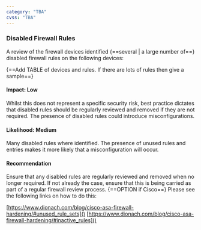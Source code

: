 ```yaml
---
category: "TBA"
cvss: "TBA"
---
```

### Disabled Firewall Rules
A review of the firewall devices identified {==several | a large number of==} disabled firewall rules on the following devices:

{==Add TABLE of devices and rules. If there are lots of rules then give a sample==}
#### Impact: Low
Whilst this does not represent a specific security risk, best practice dictates that disabled rules should be regularly reviewed and removed if they are not required. The presence of disabled rules could introduce misconfigurations.
#### Likelihood: Medium
Many disabled rules where identified. The presence of unused rules and entries makes it more likely that a misconfiguration will occur.
#### Recommendation
Ensure that any disabled rules are regularly reviewed and removed when no longer required. If not already the case, ensure that this is being carried as part of a regular firewall review process. {==OPTION if Cisco==} Please see the following links on how to do this:

[https://www.dionach.com/blog/cisco-asa-firewall-hardening/#unused_rule_sets]()
[https://www.dionach.com/blog/cisco-asa-firewall-hardening/#inactive_rules]()
